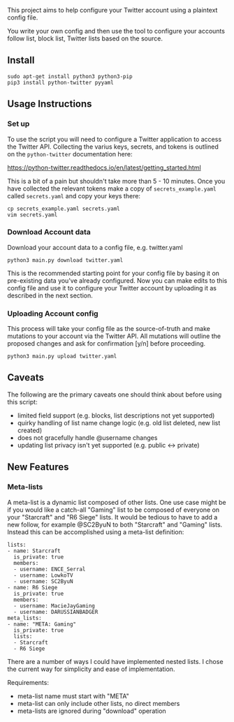 This project aims to help configure your Twitter account using a plaintext
config file.

You write your own config and then use the tool to configure your accounts
follow list, block list, Twitter lists based on the source.

## Install

```
sudo apt-get install python3 python3-pip
pip3 install python-twitter pyyaml
```

## Usage Instructions

### Set up

To use the script you will need to configure a Twitter application to access
the Twitter API. Collecting the varius keys, secrets, and tokens is outlined
on the `python-twitter` documentation here:

https://python-twitter.readthedocs.io/en/latest/getting_started.html

This is a bit of a pain but shouldn't take more than 5 - 10 minutes. Once you
have collected the relevant tokens make a copy of `secrets_example.yaml`
called `secrets.yaml` and copy your keys there:

```
cp secrets_example.yaml secrets.yaml
vim secrets.yaml
```

### Download Account data

Download your account data to a config file, e.g. twitter.yaml

```
python3 main.py download twitter.yaml
```

This is the recommended starting point for your config file by basing it on
pre-existing data you've already configured. Now you can make edits to this
config file and use it to configure your Twitter account by uploading it
as described in the next section.

### Uploading Account config

This process will take your config file as the source-of-truth and make
mutations to your account via the Twitter API. All mutations will outline the
proposed changes and ask for confirmation [y/n] before proceeding.

```
python3 main.py upload twitter.yaml
```

## Caveats

The following are the primary caveats one should think about before using this
script:

*   limited field support (e.g. blocks, list descriptions not yet supported)
*   quirky handling of list name change logic (e.g. old list deleted, new list created)
*   does not gracefully handle @username changes
*   updating list privacy isn't yet supported (e.g. public <-> private)

## New Features

### Meta-lists

A meta-list is a dynamic list composed of other lists. One use case might be if
you would like a catch-all "Gaming" list to be composed of everyone on your
"Starcraft" and "R6 Siege" lists. It would be tedious to have to add a new
follow, for example @SC2ByuN to both "Starcraft" and "Gaming" lists. Instead
this can be accomplished using a meta-list definition:

```
lists:
- name: Starcraft
  is_private: true
  members:
  - username: ENCE_Serral
  - username: LowkoTV
  - username: SC2ByuN
- name: R6 Siege
  is_private: true
  members:
  - username: MacieJayGaming
  - username: DARUSSIANBADGER
meta_lists:
- name: "META: Gaming"
  is_private: true
  lists:
  - Starcraft
  - R6 Siege
```

There are a number of ways I could have implemented nested lists. I chose the
current way for simplicity and ease of implementation.

Requirements:

* meta-list name must start with "META"
* meta-list can only include other lists, no direct members
* meta-lists are ignored during "download" operation

